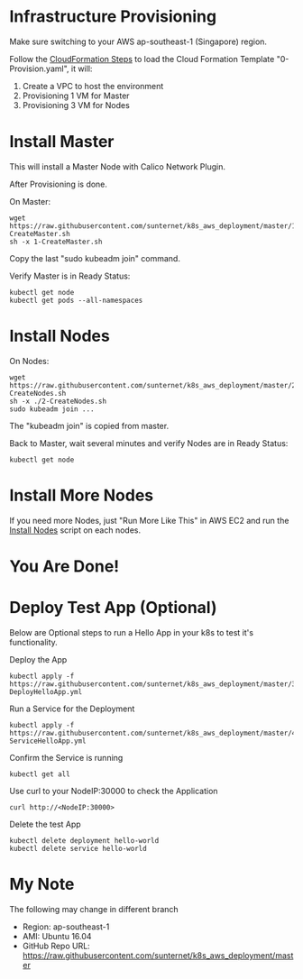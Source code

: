 # Infrastructure Provisioning
Make sure switching to your AWS ap-southeast-1 (Singapore) region. 

Follow the [CloudFormation Steps](./CloudFormation_Steps.jpg) to load the Cloud Formation Template "0-Provision.yaml", it will:
1. Create a VPC to host the environment
2. Provisioning 1 VM for Master
3. Provisioning 3 VM for Nodes

# Install Master
This will install a Master Node with Calico Network Plugin.

After Provisioning is done.

On Master:
```
wget https://raw.githubusercontent.com/sunternet/k8s_aws_deployment/master/1-CreateMaster.sh
sh -x 1-CreateMaster.sh
```
Copy the last "sudo kubeadm join" command.

Verify Master is in Ready Status:
```
kubectl get node
kubectl get pods --all-namespaces
```
# Install Nodes
On Nodes:
```
wget https://raw.githubusercontent.com/sunternet/k8s_aws_deployment/master/2-CreateNodes.sh
sh -x ./2-CreateNodes.sh
sudo kubeadm join ...
```
The "kubeadm join" is copied from master.

Back to Master, wait several minutes and verify Nodes are in Ready Status:
```
kubectl get node
```

# Install More Nodes
If you need more Nodes, just "Run More Like This" in AWS EC2 and run the [Install Nodes](#install-nodes) script on each nodes.

# You Are Done!

# Deploy Test App (Optional)
Below are Optional steps to run a Hello App in your k8s to test it's functionality.

Deploy the App
```
kubectl apply -f https://raw.githubusercontent.com/sunternet/k8s_aws_deployment/master/3-DeployHelloApp.yml
```
Run a Service for the Deployment
```
kubectl apply -f https://raw.githubusercontent.com/sunternet/k8s_aws_deployment/master/4-ServiceHelloApp.yml
```
Confirm the Service is running
```
kubectl get all
```
Use curl to your NodeIP:30000 to check the Application
```
curl http://<NodeIP:30000>
```
Delete the test App
```
kubectl delete deployment hello-world
kubectl delete service hello-world
```
# My Note
 The following may change in different branch
 - Region: ap-southeast-1
 -  AMI: Ubuntu 16.04
 -  GitHub Repo URL: https://raw.githubusercontent.com/sunternet/k8s_aws_deployment/master